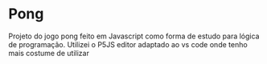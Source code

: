 # Pong

Projeto do jogo pong feito em Javascript como forma de estudo para lógica de programação. Utilizei o P5JS editor adaptado ao vs code onde tenho mais costume de utilizar 
